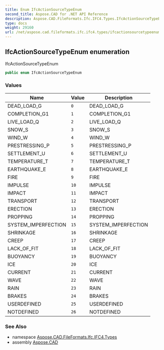 ```yaml
---
title: Enum IfcActionSourceTypeEnum
second_title: Aspose.CAD for .NET API Reference
description: Aspose.CAD.FileFormats.Ifc.IFC4.Types.IfcActionSourceTypeEnum enum. IfcActionSourceTypeEnum
type: docs
weight: 29160
url: /net/aspose.cad.fileformats.ifc.ifc4.types/ifcactionsourcetypeenum/
---
```

## IfcActionSourceTypeEnum enumeration

IfcActionSourceTypeEnum

```csharp
public enum IfcActionSourceTypeEnum
```

### Values

| Name | Value | Description |
| --- | --- | --- |
| DEAD_LOAD_G | `0` | DEAD_LOAD_G |
| COMPLETION_G1 | `1` | COMPLETION_G1 |
| LIVE_LOAD_Q | `2` | LIVE_LOAD_Q |
| SNOW_S | `3` | SNOW_S |
| WIND_W | `4` | WIND_W |
| PRESTRESSING_P | `5` | PRESTRESSING_P |
| SETTLEMENT_U | `6` | SETTLEMENT_U |
| TEMPERATURE_T | `7` | TEMPERATURE_T |
| EARTHQUAKE_E | `8` | EARTHQUAKE_E |
| FIRE | `9` | FIRE |
| IMPULSE | `10` | IMPULSE |
| IMPACT | `11` | IMPACT |
| TRANSPORT | `12` | TRANSPORT |
| ERECTION | `13` | ERECTION |
| PROPPING | `14` | PROPPING |
| SYSTEM_IMPERFECTION | `15` | SYSTEM_IMPERFECTION |
| SHRINKAGE | `16` | SHRINKAGE |
| CREEP | `17` | CREEP |
| LACK_OF_FIT | `18` | LACK_OF_FIT |
| BUOYANCY | `19` | BUOYANCY |
| ICE | `20` | ICE |
| CURRENT | `21` | CURRENT |
| WAVE | `22` | WAVE |
| RAIN | `23` | RAIN |
| BRAKES | `24` | BRAKES |
| USERDEFINED | `25` | USERDEFINED |
| NOTDEFINED | `26` | NOTDEFINED |

### See Also

* namespace [Aspose.CAD.FileFormats.Ifc.IFC4.Types](../../aspose.cad.fileformats.ifc.ifc4.types/)
* assembly [Aspose.CAD](../../)


